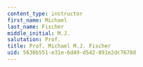 ```yaml
---
content_type: instructor
first_name: Michael
last_name: Fischer
middle_initial: M.J.
salutation: Prof.
title: Prof. Michael M.J. Fischer
uid: 5630b551-e31e-6d49-d542-891e2dc7678d
---
```

